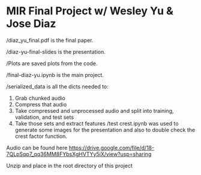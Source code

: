 # MIR Final Project w/ Wesley Yu & Jose Diaz

/diaz_yu_final.pdf is the final paper. 

/diaz-yu-final-slides is the presentation. 

/Plots are saved plots from the code. 

/final-diaz-yu.ipynb is the main project. 

/serialized_data is all the dicts needed to:
1. Grab chunked audio
2. Compress that audio
3. Take compressed  and unprocessed audio and split into 
training, validation, and test sets
4. Take those sets and extract features
/test crest.ipynb was used to generate some images for the presentation
and also to double check the crest factor function.

Audio can be found here https://drive.google.com/file/d/18-7QLpSqp7_qq36MM8FYbsXgHVTYy5iX/view?usp=sharing

Unzip and place in the root directory of this project
